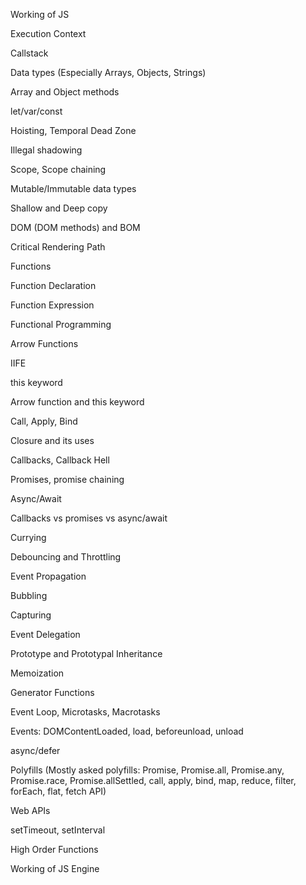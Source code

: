 Working of JS

Execution Context

Callstack

Data types (Especially Arrays, Objects, Strings)

Array and Object methods

let/var/const

Hoisting, Temporal Dead Zone

Illegal shadowing

Scope, Scope chaining

Mutable/Immutable data types

Shallow and Deep copy

DOM (DOM methods) and BOM

Critical Rendering Path

Functions

Function Declaration

Function Expression

Functional Programming

Arrow Functions

IIFE

this keyword

Arrow function and this keyword

Call, Apply, Bind

Closure and its uses

Callbacks, Callback Hell

Promises, promise chaining

Async/Await

Callbacks vs promises vs async/await

Currying

Debouncing and Throttling

Event Propagation

Bubbling

Capturing

Event Delegation

Prototype and Prototypal Inheritance

Memoization

Generator Functions

Event Loop, Microtasks, Macrotasks

Events: DOMContentLoaded, load, beforeunload, unload

async/defer

Polyfills (Mostly asked polyfills: Promise, Promise.all, Promise.any, Promise.race, Promise.allSettled, call, apply, bind, map, reduce, filter, forEach, flat, fetch API)

Web APIs

setTimeout, setInterval

High Order Functions

Working of JS Engine
